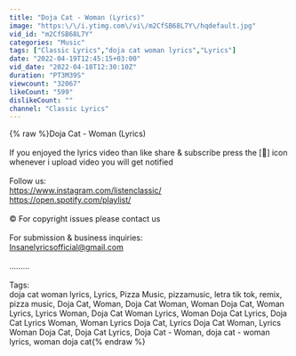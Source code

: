```yaml
---
title: "Doja Cat - Woman (Lyrics)"
image: "https:\/\/i.ytimg.com\/vi\/m2CfSB68L7Y\/hqdefault.jpg"
vid_id: "m2CfSB68L7Y"
categories: "Music"
tags: ["Classic Lyrics","doja cat woman lyrics","Lyrics"]
date: "2022-04-19T12:45:15+03:00"
vid_date: "2022-04-18T12:30:10Z"
duration: "PT3M39S"
viewcount: "32067"
likeCount: "599"
dislikeCount: ""
channel: "Classic Lyrics"
---
```

{% raw %}Doja Cat - Woman (Lyrics)<br /><br />If you enjoyed the lyrics video than like share &amp; subscribe press the [🔔] icon whenever i upload video you will get notified<br /><br />Follow us:<br /><a rel="nofollow" target="blank" href="https://www.instagram.com/listenclassic/">https://www.instagram.com/listenclassic/</a><br /><a rel="nofollow" target="blank" href="https://open.spotify.com/playlist/">https://open.spotify.com/playlist/</a><br /><br />©️ For copyright issues please contact us<br /><br />For submission &amp; business inquiries:<br />Insanelyricsofficial@gmail.com<br /><br />.........<br /><br />Tags:<br />doja cat woman lyrics, Lyrics, Pizza Music, pizzamusic, letra tik tok, remix, pizza music, Doja Cat, Woman, Doja Cat Woman, Woman Doja Cat, Woman Lyrics, Lyrics Woman, Doja Cat Woman Lyrics, Woman Doja Cat Lyrics, Doja Cat Lyrics Woman, Woman Lyrics Doja Cat, Lyrics Doja Cat Woman, Lyrics Woman Doja Cat, Doja Cat Lyrics, Doja Cat - Woman, doja cat - woman lyrics, woman doja cat{% endraw %}
